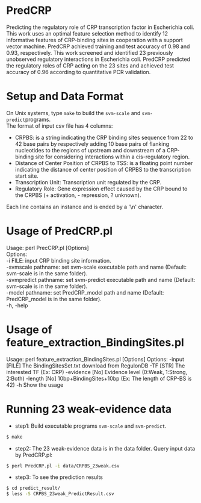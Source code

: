 # PredCRP

Predicting the regulatory role of CRP transcription factor in Escherichia coli.
This work uses an optimal feature selection method to identify 12 informative features of CRP-binding sites in cooperation with a support vector machine.
PredCRP achieved training and test accuracy of 0.98 and 0.93, respectively. This work screened and identified 23 previously unobserved regulatory interactions in Escherichia coli. PredCRP predicted the regulatory roles of CRP acting on the 23 sites and achieved test accuracy of 0.96 according to quantitative PCR validation.

Setup and Data Format
============================
On Unix systems, type `make` to build the `svm-scale` and `svm-predict`programs.  
The format of input csv file has 4 columns:  
  -  CRPBS: is a string indicating the CRP binding sites sequence from 22 to 42 base pairs by respectively adding 10 base pairs of flanking nucleotides to the regions of upstream and downstream of a CRP-binding site for considering interactions within a cis-regulatory region.  
  -  Distance of Center Position of CRPBS to TSS:  is a floating point number indicating the distance of center position of CRPBS to the transcription start site.  
  -  Transcription Unit: Transcription unit regulated by the CRP.  
  -  Regulatory Role: Gene expression effect caused by the CRP bound to the CRPBS (+ activation, - repression, ? unknown). 
  
Each line contains an instance and is ended by a '\n' character. 

Usage of PredCRP.pl
==========================
Usage: perl PrecCRP.pl [Options]  
Options:  
	-i FILE: input CRP binding site information.  
	-svmscale pathname: set svm-scale executable path and name (Default: svm-scale is in the same folder).  
	-svmpredict pathname: set svm-predict executable path and name (Default: svm-scale is in the same folder).  
	-model pathname: set PredCRP_model path and name (Default: PredCRP_model is in the same folder).  
	-h, -help

Usage of feature_extraction_BindingSites.pl 
===========================================
Usage: perl feature_extraction_BindingSites.pl [Options]
Options:
	-input		[FILE] The BindingSitesSet.txt download from RegulonDB
	-TF		[STR]	The interested TF (Ex: CRP)
	-evidence	[No]	Evidence level (0:Weak, 1:Strong, 2:Both)
	-length		[No]	10bp+BindingSites+10bp (Ex: The length of CRP-BS is 42)
	-h		Show the usage


Running 23 weak-evidence data
==============================
-  step1:  Build executable programs `svm-scale` and `svm-predict`.  
```sh
$ make
```
-  step2:  The 23 weak-evidence data is in the data folder. Query input data by PredCRP.pl:  
```sh
$ perl PredCRP.pl -i data/CRPBS_23weak.csv
```
- step3: To see the prediction results  
```sh
$ cd predict_result/
$ less -S CRPBS_23weak_PredictResult.csv
```
  


